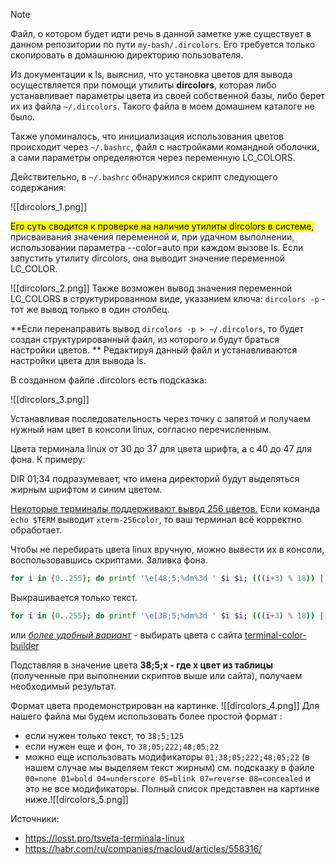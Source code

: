 

> [!NOTE] 
> Файл, о котором будет идти речь в данной заметке уже существует в данном репозитории по пути `my-bash/.dircolors`. Его требуется только скопировать в домашнюю директорию пользователя.

Из документации к ls, выяснил, что установка цветов для вывода осуществляется при помощи утилиты **dircolors**, которая либо устанавливает параметры цвета из своей собственной базы, либо берет их из файла `~/.dircolors`. Такого файла в моем домашнем каталоге не было. 

Также упоминалось, что инициализация использования цветов происходит через `~/.bashrc`, файл с настройками командной оболочки, а сами параметры определяются через переменную LC_COLORS.

Действительно, в `~/.bashrc` обнаружился скрипт следующего содержания:

![[dircolors_1.png]]

<mark>Его суть сводится к проверке на наличие утилиты dircolors в системе, </mark>присваивания значения переменной и, при удачном выполнении, использовании параметра --color=auto при каждом вызове ls.
Если запустить утилиту dircolors, она выводит значение переменной LC_COLOR.

![[dircolors_2.png]]
Также возможен вывод значения переменной LC_COLORS в структурированном виде, указанием ключа: `dircolors -p` - тот же вывод только в один столбец.

**Если перенаправить вывод `dircolors -p > ~/.dircolors`, то будет создан структурированный файл, из которого и будут браться настройки цветов. ** Редактируя данный файл и устанавливаются настройки цвета для вывода ls.

В созданном файле .dircolors есть подсказка:

![[dircolors_3.png]]

Устанавливая последовательность через точку с запятой и получаем нужный нам цвет в консоли linux, согласно перечисленным. 

Цвета терминала linux от 30 до 37 для цвета шрифта, а с 40 до 47 для фона. К примеру:

DIR 01;34 подразумевает, что имена директорий будут выделяться жирным шрифтом и синим цветом.

<u>Некоторые терминалы поддерживают вывод  256 цветов.</u> 
Если команда `echo $TERM` выводит `xterm-256color`, то ваш терминал всё корректно обработает.

Чтобы не перебирать цвета linux вручную, можно вывести их в консоли, воспользовавшись скриптами.
Заливка фона.
```bash
for i in {0..255}; do printf '\e[48;5;%dm%3d ' $i $i; (((i+3) % 18)) || printf '\e[0m\n'; done
```
Выкрашивается только текст.
```bash
for i in {0..255}; do printf '\e[38;5;%dm%3d ' $i $i; (((i+3) % 18)) || printf '\e[0m\n'; done
```
или *<u>более удобный вариант</u>* - выбирать цвета с сайта [terminal-color-builder](http://terminal-color-builder.mudasobwa.ru/)

Подставляя в значение цвета **38;5;x - где x цвет из таблицы** (полученные при выполнении скриптов выше или сайта), получаем необходимый результат.

Формат цвета продемонстрирован на картинке.
![[dircolors_4.png]]
Для нашего файла мы будем использовать более простой формат :
- если нужен только текст, то `38;5;125`
- если нужен еще и фон, то `38;05;222;48;05;22`
- можно еще использовать модификаторы `01;38;05;222;48;05;22` (в нашем случае мы выделяем текст жирным) см. подсказку в файле `00=none 01=bold 04=underscore 05=blink 07=reverse 08=concealed` и это не все модификаторы. Полный список представлен на картинке ниже.![[dircolors_5.png]]

Источники:
- https://losst.pro/tsveta-terminala-linux
- https://habr.com/ru/companies/macloud/articles/558316/